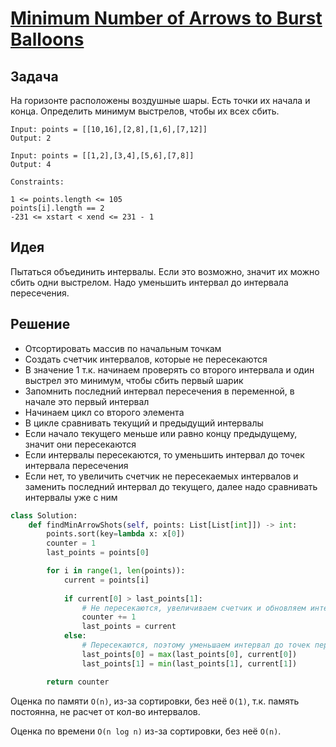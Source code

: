 # [Minimum Number of Arrows to Burst Balloons](https://leetcode.com/problems/minimum-number-of-arrows-to-burst-balloons/description/)

## Задача
На горизонте расположены воздушные шары. Есть точки их начала и конца. Определить минимум выстрелов, чтобы их всех сбить.
```
Input: points = [[10,16],[2,8],[1,6],[7,12]]
Output: 2

Input: points = [[1,2],[3,4],[5,6],[7,8]]
Output: 4

Constraints:

1 <= points.length <= 105
points[i].length == 2
-231 <= xstart < xend <= 231 - 1
```
## Идея
Пытаться объединить интервалы. Если это возможно, значит их можно сбить одни выстрелом. Надо уменьшить интервал до интервала пересечения.

## Решение
- Отсортировать массив по начальным точкам
- Создать счетчик интервалов, которые не пересекаются
- В значение 1 т.к. начинаем проверять со второго интервала и один выстрел это минимум, чтобы сбить первый шарик
- Запомнить последний интервал пересечения в переменной, в начале это первый интервал
- Начинаем цикл со второго элемента
- В цикле сравнивать текущий и предыдущий интервалы
-  Если начало текущего меньше или равно концу предыдущему, значит они пересекаются
- Если интервалы пересекаются, то уменьшить интервал до точек интервала пересечения
- Если нет, то увеличить счетчик не пересекаемых интервалов и заменить последний интервал до текущего, далее надо сравнивать интервалы уже с ним

```python
class Solution:
    def findMinArrowShots(self, points: List[List[int]]) -> int:
        points.sort(key=lambda x: x[0])
        counter = 1
        last_points = points[0]

        for i in range(1, len(points)):
            current = points[i]
            
            if current[0] > last_points[1]:
                # Не пересекаются, увеличиваем счетчик и обновляем интервал
                counter += 1
                last_points = current
            else:
                # Пересекаются, поэтому уменьшаем интервал до точек пересечения.
                last_points[0] = max(last_points[0], current[0])
                last_points[1] = min(last_points[1], current[1])

        return counter
```

Оценка по памяти `O(n)`, из-за сортировки, без неё `O(1)`, т.к. память постоянна, не расчет от кол-во интервалов.
  
Оценка по времени `O(n log n)` из-за сортировки, без неё `O(n)`.
